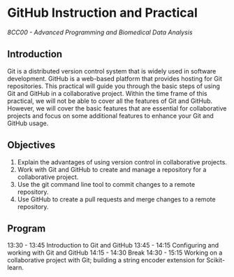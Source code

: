 # GitHub Instruction and Practical
*8CC00 - Advanced Programming and Biomedical Data Analysis*

## Introduction
Git is a distributed version control system that is widely used in software development. GitHub is a web-based platform that provides hosting for Git repositories. This practical will guide you through the basic steps of using Git and GitHub in a collaborative project. Within the time frame of this practical, we will not be able to cover all the features of Git and GitHub. However, we will cover the basic features that are essential for collaborative projects and focus on some additional features to enhance your Git and GitHub usage.

## Objectives
1. Explain the advantages of using version control in collaborative projects.
2. Work with Git and GitHub to create and manage a repository for a collaborative project.
3. Use the git command line tool to commit changes to a remote repository.
4. Use GitHub to create a pull requests and merge changes to a remote repository.

## Program

13:30 - 13:45 Introduction to Git and GitHub
13:45 - 14:15 Configuring and working with Git and GitHub
14:15 - 14:30 Break
14:30 - 15:15 Working on a collaborative project with Git; building a string encoder extension for Scikit-learn.



